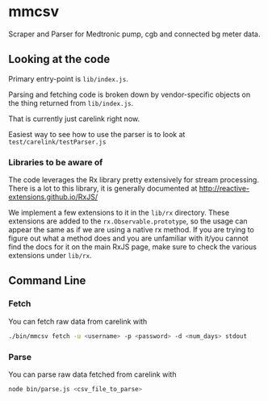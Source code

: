 mmcsv
===========

Scraper and Parser for Medtronic pump, cgb and connected bg meter data.

## Looking at the code

Primary entry-point is `lib/index.js`.

Parsing and fetching code is broken down by vendor-specific objects on the thing returned from `lib/index.js`.

That is currently just carelink right now.

Easiest way to see how to use the parser is to look at `test/carelink/testParser.js`

### Libraries to be aware of

The code leverages the Rx library pretty extensively for stream processing.  There is a lot to this library, it is generally documented at http://reactive-extensions.github.io/RxJS/

We implement a few extensions to it in the `lib/rx` directory.  These extensions are added to the `rx.Observable.prototype`, so the usage can appear the same as if we are using a native rx method.  If you are trying to figure out what a method does and you are unfamiliar with it/you cannot find the docs for it on the main RxJS page, make sure to check the various extensions under `lib/rx`.

## Command Line

### Fetch
You can fetch raw data from carelink with

```bash
./bin/mmcsv fetch -u <username> -p <password> -d <num_days> stdout
```

### Parse
You can parse raw data fetched from carelink with

``` bash
node bin/parse.js <csv_file_to_parse>
```

